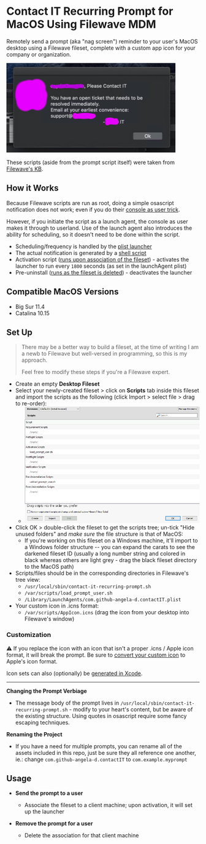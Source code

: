 # Contact IT Recurring Prompt for MacOS Using Filewave MDM
Remotely send a prompt (aka "nag screen") reminder to your user's MacOS desktop using a Filewave fileset, complete with a custom app icon for your company or organization.

![contact it](contact-it-prompt.png)

These scripts (aside from the prompt script itself) were taken from [Filewave's KB](https://kb.filewave.com/display/KB/Notify+Users+-+macOS+and+Windows).

## How it Works
Because Filewave scripts are run as root, doing a simple osascript notification does not work; even if you do their [console as user trick](https://kb.filewave.com/display/KB/Execute+as+Console+User).

However, if you initiate the script as a launch agent, the console as user makes it through to userland.  Use of the launch agent also introduces the ability for scheduling, so it doesn't need to be done within the script.

- Scheduling/frequency is handled by the [plist launcher](Library/LaunchAgents/com.github-angela-d.contactIT.plist)
- The actual notification is generated by a [shell script](contact-it-recurring-prompt.sh)
- Activation script ([runs upon association of the fileset](load_prompt_user.sh)) - activates the launcher to run every `1800` seconds (as set in the launchAgent plist)
- Pre-uninstall  ([runs as the fileset is deleted](unload_prompt_user.sh)) - deactivates the launcher

## Compatible MacOS Versions
- Big Sur 11.4
- Catalina 10.15

## Set Up
> There may be a better way to build a fileset, at the time of writing I am a newb to Filewave but well-versed in programming, so this is my approach.
>
> Feel free to modify these steps if you're a Filewave expert.

- Create an empty **Desktop Fileset**
- Select your newly-created fileset > click on **Scripts** tab inside this fileset and import the scripts as the following (click Import > select file > drag to re-order):
  - ![Script order](script-organization.png)
- Click OK > double-click the fileset to get the scripts tree; un-tick "Hide unused folders" and *make sure* the file structure is that of MacOS:
  - If you're working on this fileset on a Windows machine, it'll import to a Windows folder structure -- you can expand the carats to see the darkened fileset ID (usually a long number string and colored in black whereas others are light grey - drag the black fileset directory to the MacOS path)
- Scripts/files should be in the corresponding directories in Filewave's tree view:
  - `/usr/local/sbin/contact-it-recurring-prompt.sh`
  - `/var/scripts/load_prompt_user.sh`
  - `/Library/LaunchAgents/com.github-angela-d.contactIT.plist`
- Your custom icon in .icns format:
  - `/var/scripts/AppIcon.icns` (drag the icon from your desktop into Filewave's window)

### Customization
:warning: If you replace the icon with an icon that isn't a proper .icns / Apple icon format, it will break the prompt.  Be sure to [convert your custom icon](https://decovar.dev/blog/2018/10/09/macos-convert-png-to-icns/) to Apple's icon format.

Icon sets can also (optionally) be [generated in Xcode](https://www.dev2qa.com/how-to-set-ios-app-icon-in-xcode-project/).

***

**Changing the Prompt Verbiage**

- The message body of the prompt lives in `/usr/local/sbin/contact-it-recurring-prompt.sh` - modify to your heart's content, but be aware of the existing structure.  Using quotes in osascript require some fancy escaping techniques.

**Renaming the Project**

- If you have a need for multiple prompts, you can rename all of the assets included in this repo, just be sure they all reference one another, ie.: change `com.github-angela-d.contactIT` to `com.example.myprompt`

## Usage
- **Send the prompt to a user**
  - Associate the fileset to a client machine; upon activation, it will set up the launcher

- **Remove the prompt for a user**
  - Delete the association for that client machine
